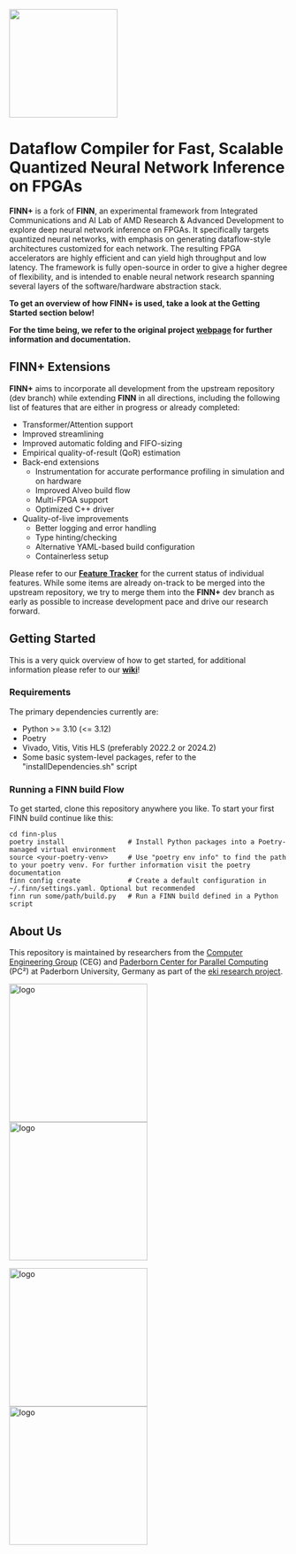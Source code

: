 <img src=https://cs.uni-paderborn.de/fileadmin-eim/informatik/fg/ce/MiscImages/finn-plus_logo.png width=196/>

# Dataflow Compiler for Fast, Scalable Quantized Neural Network Inference on FPGAs

**FINN+** is a fork of **FINN**, an experimental framework from Integrated Communications and AI Lab of AMD Research & Advanced Development to explore deep neural network inference on FPGAs.
It specifically targets quantized neural networks, with emphasis on generating dataflow-style architectures customized for each network.
The resulting FPGA accelerators are highly efficient and can yield high throughput and low latency.
The framework is fully open-source in order to give a higher degree of flexibility, and is intended to enable neural network research spanning several layers of the software/hardware abstraction stack.

**To get an overview of how FINN+ is used, take a look at the Getting Started section below!**

**For the time being, we refer to the original project [webpage](https://xilinx.github.io/finn/) for further information and documentation.**

## FINN+ Extensions
**FINN+** aims to incorporate all development from the upstream repository (dev branch) while extending **FINN** in all directions, including the following list of features that are either in progress or already completed:
- Transformer/Attention support
- Improved streamlining
- Improved automatic folding and FIFO-sizing
- Empirical quality-of-result (QoR) estimation
- Back-end extensions
    - Instrumentation for accurate performance profiling in simulation and on hardware
    - Improved Alveo build flow
    - Multi-FPGA support
    - Optimized C++ driver
- Quality-of-live improvements
    - Better logging and error handling
    - Type hinting/checking
    - Alternative YAML-based build configuration
    - Containerless setup

Please refer to our [**Feature Tracker**](https://github.com/orgs/eki-project/projects/1) for the current status of individual features.
While some items are already on-track to be merged into the upstream repository, we try to merge them into the **FINN+** dev branch as early as possible to increase development pace and drive our research forward.

## Getting Started
This is a very quick overview of how to get started, for additional information please refer to our [**wiki**](https://github.com/eki-project/finn-plus/wiki)!

### Requirements
The primary dependencies currently are:
- Python >= 3.10 (<= 3.12)
- Poetry
- Vivado, Vitis, Vitis HLS (preferably 2022.2 or 2024.2)
- Some basic system-level packages, refer to the "installDependencies.sh" script

### Running a FINN build Flow
To get started, clone this repository anywhere you like. To start your first FINN build continue like this:
```
cd finn-plus
poetry install                # Install Python packages into a Poetry-managed virtual environment
source <your-poetry-venv>     # Use "poetry env info" to find the path to your poetry venv. For further information visit the poetry documentation
finn config create            # Create a default configuration in ~/.finn/settings.yaml. Optional but recommended
finn run some/path/build.py   # Run a FINN build defined in a Python script
```

## About Us
This repository is maintained by researchers from the [Computer Engineering Group](https://en.cs.uni-paderborn.de/ceg) (CEG) and [Paderborn Center for Parallel Computing](https://pc2.uni-paderborn.de/) (PC²) at Paderborn University, Germany as part of the [eki research project](https://www.eki-project.tech/).

<p align="left">
<a href="https://en.cs.uni-paderborn.de/ceg"><img align="top" src="https://cs.uni-paderborn.de/fileadmin-eim/informatik/fg/ce/MiscImages/UPB_Logo_ENG_coloured_RGB.jpg" alt="logo" style="margin-right: 20px" width="250"/></a>
<a href="https://pc2.uni-paderborn.de/"><img align="top" src="https://cs.uni-paderborn.de/fileadmin-eim/informatik/fg/ce/MiscImages/PC2_logo.png" alt="logo" style="margin-right: 20px" width="250"/></a>
</p>

<p align="left">
<a href="https://www.eki-project.tech/"><img align="top" src="https://cs.uni-paderborn.de/fileadmin-eim/informatik/fg/ce/MiscImages/eki-RGB-EN-s.png" alt="logo" style="margin-right: 20px" width="250"/></a>
<a href="https://www.bmuv.de/"><img align="top" src="https://cs.uni-paderborn.de/fileadmin-eim/informatik/fg/ce/MiscImages/BMUV_Fz_2021_Office_Farbe_en.png" alt="logo" style="margin-right: 20px" width="250"/></a>
</p>
